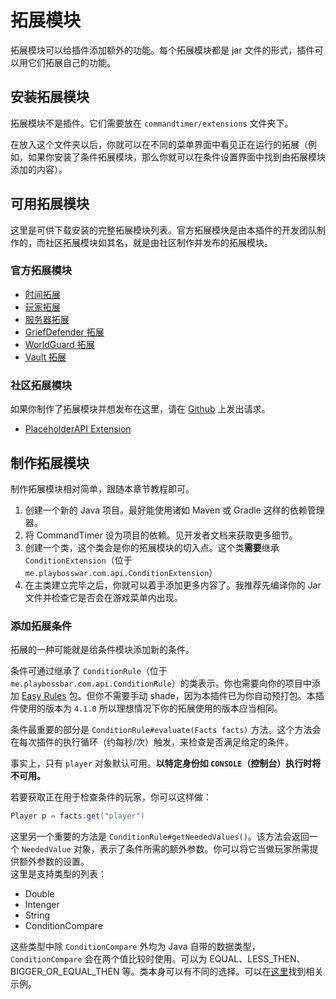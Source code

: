 # 拓展模块
拓展模块可以给插件添加额外的功能。每个拓展模块都是 jar 文件的形式，插件可以用它们拓展自己的功能。

## 安装拓展模块

拓展模块不是插件。它们需要放在 `commandtimer/extensions` 文件夹下。

在放入这个文件夹以后，你就可以在不同的菜单界面中看见正在运行的拓展（例如，如果你安装了条件拓展模块，那么你就可以在条件设置界面中找到由拓展模块添加的内容）。

## 可用拓展模块

这里是可供下载安装的完整拓展模块列表。官方拓展模块是由本插件的开发团队制作的，而社区拓展模块如其名，就是由社区制作并发布的拓展模块。

### 官方拓展模块
* [时间拓展](https://www.spigotmc.org/resources/time-conditions-commandtimer-extension.105591/)
* [玩家拓展](https://www.spigotmc.org/resources/player-conditions-commandtimer-extension.97186/)
* [服务器拓展](https://www.spigotmc.org/resources/server-conditions-commandtimer-extension.97188/)
* [GriefDefender 拓展](https://www.spigotmc.org/resources/griefdefender-conditions-commandtimer-extension.106330/)
* [WorldGuard 拓展](https://www.spigotmc.org/resources/worldguard-conditions-commandtimer-extension.112403/)
* [Vault 拓展](https://www.spigotmc.org/resources/vault-conditions-commandtimer-extension.112471/)

### 社区拓展模块

如果你制作了拓展模块并想发布在这里，请在 [Github](https://github.com/titivermeesch/CommandTimer) 上发出请求。

* [PlaceholderAPI Extension](https://github.com/TreemanKing/CommandTimer-PAPIConditions)

## 制作拓展模块

制作拓展模块相对简单，跟随本章节教程即可。

1. 创建一个新的 Java 项目。最好能使用诸如 Maven 或 Gradle 这样的依赖管理器。
2. 将 CommandTimer 设为项目的依赖。见开发者文档来获取更多细节。
3. 创建一个类，这个类会是你的拓展模块的切入点。这个类**需要**继承 `ConditionExtension`（位于 `me.playbosswar.com.api.ConditionExtension`） 
4. 在主类建立完毕之后，你就可以着手添加更多内容了。我推荐先编译你的 Jar 文件并检查它是否会在游戏菜单内出现。

### 添加拓展条件

拓展的一种可能就是给条件模块添加新的条件。

条件可通过继承了 `ConditionRule`（位于 `me.playbossbar.com.api.ConditionRule`）的类表示。你也需要向你的项目中添加 [Easy Rules](https://github.com/j-easy/easy-rules) 包。但你不需要手动 shade，因为本插件已为你自动预打包。本插件使用的版本为 `4.1.0` 所以理想情况下你的拓展使用的版本应当相同。

条件最重要的部分是 `ConditionRule#evaluate(Facts facts)` 方法。这个方法会在每次插件的执行循环（约每秒/次）触发，来检查是否满足给定的条件。

事实上，只有 `player` 对象默认可用。**以特定身份如 `CONSOLE`（控制台）执行时将不可用。**

若要获取正在用于检查条件的玩家，你可以这样做：
```Java
Player p = facts.get("player")
```
这里另一个重要的方法是 `ConditionRule#getNeededValues()`。该方法会返回一个 `NeededValue` 对象，表示了条件所需的额外参数。你可以将它当做玩家所需提供额外参数的设置。    
这里是支持类型的列表：
* Double
* Intenger
* String
* ConditionCompare

这些类型中除 `ConditionCompare` 外均为 Java 自带的数据类型，`ConditionCompare` 会在两个值比较时使用。可以为 EQUAL、LESS_THEN、BIGGER_OR_EQUAL_THEN 等。类本身可以有不同的选择。可以在[这里](https://github.com/titivermeesch/CommandTimer_PlayerConditions/blob/master/src/main/java/me/playbosswar/cmtplayerconditions/conditions/PlayerTimeInWorldCondition.java)找到相关示例。
